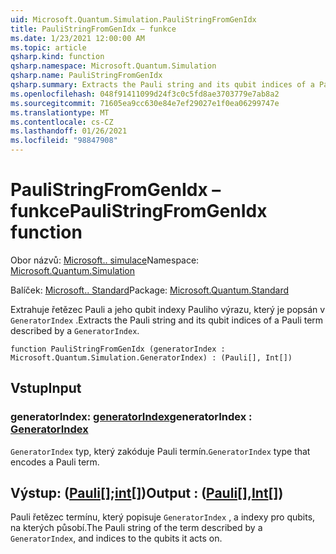 ```yaml
---
uid: Microsoft.Quantum.Simulation.PauliStringFromGenIdx
title: PauliStringFromGenIdx – funkce
ms.date: 1/23/2021 12:00:00 AM
ms.topic: article
qsharp.kind: function
qsharp.namespace: Microsoft.Quantum.Simulation
qsharp.name: PauliStringFromGenIdx
qsharp.summary: Extracts the Pauli string and its qubit indices of a Pauli term described by a `GeneratorIndex`.
ms.openlocfilehash: 048f91411099d24f3c0c5fd8ae3703779e7ab8a2
ms.sourcegitcommit: 71605ea9cc630e84e7ef29027e1f0ea06299747e
ms.translationtype: MT
ms.contentlocale: cs-CZ
ms.lasthandoff: 01/26/2021
ms.locfileid: "98847908"
---
```

# <a name="paulistringfromgenidx-function"></a><span data-ttu-id="ba473-102">PauliStringFromGenIdx – funkce</span><span class="sxs-lookup"><span data-stu-id="ba473-102">PauliStringFromGenIdx function</span></span>

<span data-ttu-id="ba473-103">Obor názvů: [Microsoft.. simulace](xref:Microsoft.Quantum.Simulation)</span><span class="sxs-lookup"><span data-stu-id="ba473-103">Namespace: [Microsoft.Quantum.Simulation](xref:Microsoft.Quantum.Simulation)</span></span>

<span data-ttu-id="ba473-104">Balíček: [Microsoft.. Standard](https://nuget.org/packages/Microsoft.Quantum.Standard)</span><span class="sxs-lookup"><span data-stu-id="ba473-104">Package: [Microsoft.Quantum.Standard](https://nuget.org/packages/Microsoft.Quantum.Standard)</span></span>


<span data-ttu-id="ba473-105">Extrahuje řetězec Pauli a jeho qubit indexy Pauliho výrazu, který je popsán v `GeneratorIndex` .</span><span class="sxs-lookup"><span data-stu-id="ba473-105">Extracts the Pauli string and its qubit indices of a Pauli term described by a `GeneratorIndex`.</span></span>

```qsharp
function PauliStringFromGenIdx (generatorIndex : Microsoft.Quantum.Simulation.GeneratorIndex) : (Pauli[], Int[])
```


## <a name="input"></a><span data-ttu-id="ba473-106">Vstup</span><span class="sxs-lookup"><span data-stu-id="ba473-106">Input</span></span>

### <a name="generatorindex--generatorindex"></a><span data-ttu-id="ba473-107">generatorIndex: [generatorIndex](xref:Microsoft.Quantum.Simulation.GeneratorIndex)</span><span class="sxs-lookup"><span data-stu-id="ba473-107">generatorIndex : [GeneratorIndex](xref:Microsoft.Quantum.Simulation.GeneratorIndex)</span></span>

<span data-ttu-id="ba473-108">`GeneratorIndex` typ, který zakóduje Pauli termín.</span><span class="sxs-lookup"><span data-stu-id="ba473-108">`GeneratorIndex` type that encodes a Pauli term.</span></span>



## <a name="output--pauliint"></a><span data-ttu-id="ba473-109">Výstup: ([Pauli](xref:microsoft.quantum.lang-ref.pauli)[];[int](xref:microsoft.quantum.lang-ref.int)[])</span><span class="sxs-lookup"><span data-stu-id="ba473-109">Output : ([Pauli](xref:microsoft.quantum.lang-ref.pauli)[],[Int](xref:microsoft.quantum.lang-ref.int)[])</span></span>

<span data-ttu-id="ba473-110">Pauli řetězec termínu, který popisuje `GeneratorIndex` , a indexy pro qubits, na kterých působí.</span><span class="sxs-lookup"><span data-stu-id="ba473-110">The Pauli string of the term described by a `GeneratorIndex`, and indices to the qubits it acts on.</span></span>